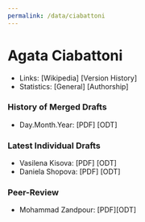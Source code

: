 ```yaml
---
permalink: /data/ciabattoni
---
```


# Agata Ciabattoni
- Links: [Wikipedia] [Version History]
- Statistics: [General] [Authorship]

### History of Merged Drafts
- Day.Month.Year: [PDF\] [ODT\]

### Latest Individual Drafts
- Vasilena Kisova: [PDF\] [ODT\]
- Daniela Shopova: [PDF\] [ODT\]

### Peer-Review
- Mohammad Zandpour: [PDF\][ODT\]